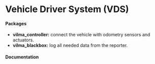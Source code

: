 # Vehicle Driver System (VDS)

#### Packages
* **vilma_controller:** connect the vehicle with odometry sensors and actuators.
* **vilma_blackbox:** log all needed data from the reporter.

#### Documentation
